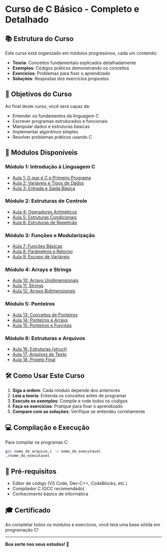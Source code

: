 # Curso de C Básico - Completo e Detalhado

## 📚 Estrutura do Curso

Este curso está organizado em módulos progressivos, cada um contendo:
- **Teoria**: Conceitos fundamentais explicados detalhadamente
- **Exemplos**: Códigos práticos demonstrando os conceitos
- **Exercícios**: Problemas para fixar o aprendizado
- **Soluções**: Respostas dos exercícios propostos

## 🎯 Objetivos do Curso

Ao final deste curso, você será capaz de:
- Entender os fundamentos da linguagem C
- Escrever programas estruturados e funcionais
- Manipular dados e estruturas básicas
- Implementar algoritmos simples
- Resolver problemas práticos usando C

## 📁 Módulos Disponíveis

### Módulo 1: Introdução à Linguagem C
- [Aula 1: O que é C e Primeiro Programa](./01-Introducao/01-Primeiro-Programa/)
- [Aula 2: Variáveis e Tipos de Dados](./01-Introducao/02-Variaveis-Tipos/)
- [Aula 3: Entrada e Saída Básica](./01-Introducao/03-Entrada-Saida/)

### Módulo 2: Estruturas de Controle
- [Aula 4: Operadores Aritméticos](./02-Estruturas-Controle/04-Operadores/)
- [Aula 5: Estruturas Condicionais](./02-Estruturas-Controle/05-Condicionais/)
- [Aula 6: Estruturas de Repetição](./02-Estruturas-Controle/06-Repeticao/)

### Módulo 3: Funções e Modularização
- [Aula 7: Funções Básicas](./03-Funcoes/07-Funcoes-Basicas/)
- [Aula 8: Parâmetros e Retorno](./03-Funcoes/08-Parametros-Retorno/)
- [Aula 9: Escopo de Variáveis](./03-Funcoes/09-Escopo-Variaveis/)

### Módulo 4: Arrays e Strings
- [Aula 10: Arrays Unidimensionais](./04-Arrays-Strings/10-Arrays/)
- [Aula 11: Strings](./04-Arrays-Strings/11-Strings/)
- [Aula 12: Arrays Bidimensionais](./04-Arrays-Strings/12-Arrays-2D/)

### Módulo 5: Ponteiros
- [Aula 13: Conceitos de Ponteiros](./05-Ponteiros/13-Ponteiros-Basicos/)
- [Aula 14: Ponteiros e Arrays](./05-Ponteiros/14-Ponteiros-Arrays/)
- [Aula 15: Ponteiros e Funções](./05-Ponteiros/15-Ponteiros-Funcoes/)

### Módulo 6: Estruturas e Arquivos
- [Aula 16: Estruturas (struct)](./06-Estruturas-Arquivos/16-Estruturas/)
- [Aula 17: Arquivos de Texto](./06-Estruturas-Arquivos/17-Arquivos/)
- [Aula 18: Projeto Final](./06-Estruturas-Arquivos/18-Projeto-Final/)

## 🛠️ Como Usar Este Curso

1. **Siga a ordem**: Cada módulo depende dos anteriores
2. **Leia a teoria**: Entenda os conceitos antes de programar
3. **Execute os exemplos**: Compile e rode todos os códigos
4. **Faça os exercícios**: Pratique para fixar o aprendizado
5. **Compare com as soluções**: Verifique se entendeu corretamente

## 💻 Compilação e Execução

Para compilar os programas C:
```bash
gcc nome_do_arquivo.c -o nome_do_executavel
./nome_do_executavel
```

## 📝 Pré-requisitos

- Editor de código (VS Code, Dev-C++, CodeBlocks, etc.)
- Compilador C (GCC recomendado)
- Conhecimento básico de informática

## 🎓 Certificado

Ao completar todos os módulos e exercícios, você terá uma base sólida em programação C!

---

**Boa sorte nos seus estudos! 🚀** 